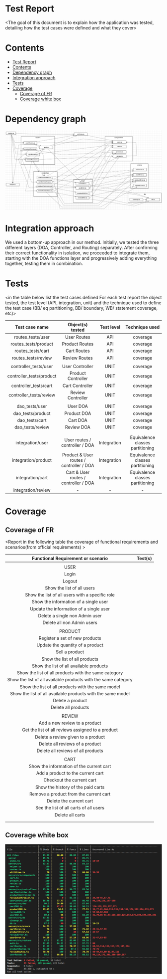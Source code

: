 # Test Report

<The goal of this document is to explain how the application was tested, detailing how the test cases were defined and what they cover>

# Contents

- [Test Report](#test-report)
- [Contents](#contents)
- [Dependency graph](#dependency-graph)
- [Integration approach](#integration-approach)
- [Tests](#tests)
- [Coverage](#coverage)
  - [Coverage of FR](#coverage-of-fr)
  - [Coverage white box](#coverage-white-box)

# Dependency graph

![Dependency graph](./diagrams/test/dependency_graph.png)

# Integration approach

We used a bottom-up approach in our method. Initially, we tested the three different layers (DOA, Controller, and Routing) separately. After confirming their correct functionality in isolation, we proceeded to integrate them, starting with the DOA functions layer and progressively adding everything together, testing them in combination.


# Tests

<in the table below list the test cases defined For each test report the object tested, the test level (API, integration, unit) and the technique used to define the test case (BB/ eq partitioning, BB/ boundary, WB/ statement coverage, etc)> <split the table if needed>

|   Test case name    |           Object(s) tested           | Test level  |          Technique used          |
| :-----------------: | :----------------------------------: | :---------: | :------------------------------: |
|     routes_tests/user     |             User Routes              |     API     |             coverage             |
|   routes_tests/product    |            Product Routes            |     API     |             coverage             |
|     routes_tests/cart     |             Cart Routes              |     API     |             coverage             |
|    routes_tests/review    |            Review Routes             |     API     |             coverage             |
|                     |                                      |             |                                  |
|   controller_tests/user   |           User Controller            |    UNIT     |             coverage             |
| controller_tests/product  |          Product Controller          |    UNIT     |             coverage             |
|   controller_tests/cart   |           Cart Controller            |    UNIT     |             coverage             |
|  controller_tests/review  |          Review Controller           |    UNIT     |             coverage             |
|                     |                                      |             |                                  |
|     dao_tests/user      |               User DOA               |    UNIT     |             coverage             |
|     dao_tests/product      |             Product DOA              |    UNIT     |             coverage             |
|     dao_tests/cart      |               Cart DOA               |    UNIT     |             coverage             |
|     dao_tests/review      |              Review DOA              |    UNIT     |             coverage             |
|                     |                                      |             |                                  |
|                     |                                      |             |                                  |
|  integration/user   |      User routes / controller / DOA      | Integration | Equivalence classes partitioning |
| integration/product | Product & User routes / controller / DOA | Integration | Equivalence classes partitioning |
|  integration/cart   |  Cart & User routes / controller / DOA   | Integration | Equivalence classes partitioning |
| integration/review  | -  | - | - |

# Coverage

## Coverage of FR

<Report in the following table the coverage of functional requirements and scenarios(from official requirements) >


|               Functional Requirement or scenario               | Test(s) |
| :------------------------------------------------------------: | :-----: |
|                                                                |         |
|                             USER                               |         |
|                             Login                              |         |
|                             Logout                             |         |
|                   Show the list of all users                   |         |
|        Show the list of all users with a specific role         |         |
|             Show the information of a single user              |         |
|            Update the information of a single user             |         |
|                 Delete a single non Admin user                 |         |
|                   Delete all non Admin users                   |         |
|                                                                |         |
|                          PRODUCT                               |         |
|                 Register a set of new products                 |         |
|                Update the quantity of a product                |         |
|                         Sell a product                         |         |
|                 Show the list of all products                  |         |
|            Show the list of all available products             |         |
|      Show the list of all products with the same category      |         |
| Show the list of all available products with the same category |         |
|       Show the list of all products with the same model        |         |
|  Show the list of all available products with the same model   |         |
|                        Delete a product                        |         |
|                      Delete all products                       |         |
|                                                                |         |
|                           REVIEW                               |         |
|                 Add a new review to a product                  |         |
|       Get the list of all reviews assigned to a product        |         |
|               Delete a review given to a product               |         |
|                Delete all reviews of a product                 |         |
|               Delete all reviews of all products               |         |
|                                                                |         |
|                             CART                               |         |
|            Show the information of the current cart            |         |
|               Add a product to the current cart                |         |
|                   Checkout the current cart                    |         |
|               Show the history of the paid carts               |         |
|             Remove a product from the current cart             |         |
|                    Delete the current cart                     |         |
|             See the list of all carts of all users             |         |
|                        Delete all carts                        |         |
|                                                                |         |
|                                                                |         |

## Coverage white box

![Coverage](./diagrams/test/coverage.png)
